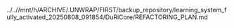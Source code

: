 ../..//mnt/h/ARCHIVE/.UNWRAP/FIRST/backup_repository/learning_system_fully_activated_20250808_091854/DuRiCore/REFACTORING_PLAN.md